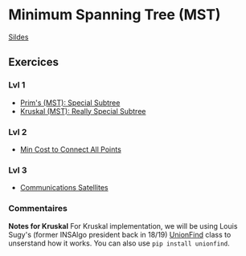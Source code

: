 # Minimum Spanning Tree (MST)
[Sildes](https://github.com/INSAlgo/INSAlgo-2022-2023/blob/c8a865d906d07e3f3a90467fb3da7495d4dad95c/14%20-%20Minimum%20Spanning%20Tree/Cours%2014%20-%20Minimum%20spanning%20tree.pdf)

## Exercices

### Lvl 1
  - [Prim's (MST): Special Subtree](https://www.hackerrank.com/challenges/primsmstsub/problem)
  - [Kruskal (MST): Really Special Subtree](https://www.hackerrank.com/challenges/kruskalmstrsub/problem)

### Lvl 2
  - [Min Cost to Connect All Points](https://leetcode.com/problems/min-cost-to-connect-all-points/)

### Lvl 3
  - [Communications Satellites](https://open.kattis.com/problems/communicationssatellite)

### Commentaires
**Notes for Kruskal**
For Kruskal implementation, we will be using Louis Sugy's (former INSAlgo president back in 18/19) [UnionFind](https://github.com/INSAlgo/trainings-2018/blob/master/W14_feb4_feb10/unionfind.py) class to unserstand how it works. You can also use `pip install unionfind`.
